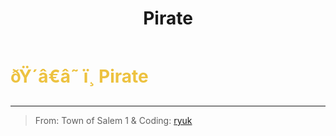 ﻿---
lang: en-US
title: Pirate
prev:
next:
---

# <font color="#edc240">ðŸ´â€â˜ ï¸ <b>Pirate</b></font> <Badge text="Chaos" type="tip" vertical="middle"/>
---

> From: Town of Salem 1 & Coding: [ryuk](#)
